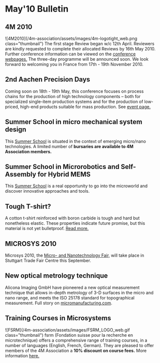 # May'10 Bulletin

<!--break-->
## 4M 2010


![4M2010](/4m-association/assets/images/4m-logotight_web.png class="thumbnail")
The first stage Review began w/c 12th April. Reviewers are kindly requested to complete their allocated Reviews by 16th May 2010. Further conference information can be viewed on the [conference webpages.](/4m-association/conference/2010) The three-day programme will be announced soon. We look forward to welcoming you in France from 17th - 19th November 2010.  
  
## 2nd Aachen Precision Days

Coming soon on 18th - 19th May, this conference focuses on process chains for the production of high technology components – both for specialized single-item production systems and for the production of low-priced, high-end products suitable for mass production. See [event page.](/event/2nd-Aachen-Precision-Days) 
  
## Summer School in micro mechanical system design

This [Summer School](/event/Micro-mechanical-system-design-manufacture) is situated in the context of emerging micro/nano technologies. A limited number of **bursaries are available to 4M Association members.**
  
##  Summer School in Microrobotics and Self-Assembly for Hybrid MEMS

This [Summer School](/event/Summer-School-Microrobotics-and-Self-Assembly-Hybrid-MEMS) is a real opportunity to go into the microworld and discover innovative approaches and tools.
 
## Tough T-shirt?

A cotton t-shirt reinforced with boron carbide is tough and hard but nonetheless elastic. These properties indicate future promise, but this material is not yet bulletproof.  [Read more.](/content/Tough-Tee-shirt)
  
## MICROSYS 2010

Microsys 2010, the [Micro- and Nanotechnology Fair,](/event/MICROSYS-2010) will take place in Stuttgart Trade Fair Centre this September.   
  
## New optical metrology technique

Alicona Imaging GmbH have pioneered a new optical measurement technique that allows in-depth metrology of 3-D surfaces in the micro and nano range, and meets the ISO 25178 standard for topographical measurement. Full story on [micromanufacturing.com](http://www.micromanufacturing.com/showthread.php?t=646).
  

## Training Courses in Microsystems

![FSRM](/4m-association/assets/images/FSRM_LOGO_web.gif class="thumbnail")
fsrm (Fondation suisse pour la recherche en microtechnique) offers a comprehensive range of training courses, in a number of languages (English, French, German). They are pleased to offer members of the 4M Association a <b>10% discount on course fees.</b> More information [here.](/content/fsrm-training-courses)